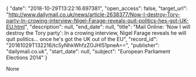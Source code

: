 {
  "date": "2018-10-29T13:22:16.697381", 
  "open_access": false, 
  "target_url": "http://www.dailymail.co.uk/news/article-2638377/Now-I-destroy-Tory-party-In-crowing-interview-Nigel-Farage-reveals-quit-politics-hes-got-UK-EU.html", 
  "description": null, 
  "end_date": null, 
  "title": "Mail Online: 'Now I will destroy the Tory party': In a crowing interview, Nigel Farage reveals he will quit politics... once he's got the UK out of the EU", 
  "record_id": "20181029T132216/tc5yNhkWhfzZOJHI51pneA==", 
  "publisher": "dailymail.co.uk", 
  "start_date": null, 
  "subject": "European Parliament Elections 2014"
}

None